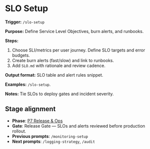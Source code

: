 # SLO Setup

**Trigger:** `/slo-setup`

**Purpose:** Define Service Level Objectives, burn alerts, and runbooks.

**Steps:**

1. Choose SLI/metrics per user journey. Define SLO targets and error budgets.
2. Create burn alerts (fast/slow) and link to runbooks.
3. Add `SLO.md` with rationale and review cadence.

**Output format:** SLO table and alert rules snippet.

**Examples:** `/slo-setup`.

**Notes:** Tie SLOs to deploy gates and incident severity.

## Stage alignment

- **Phase**: [P7 Release & Ops](WORKFLOW.md#p7-release--ops)
- **Gate**: Release Gate — SLOs and alerts reviewed before production rollout.
- **Previous prompts**: `/monitoring-setup`
- **Next prompts**: `/logging-strategy`, `/audit`
